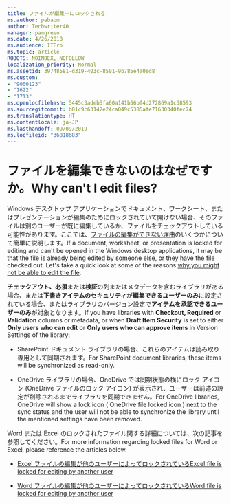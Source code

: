 ```yaml
---
title: ファイルが編集中にロックされる
ms.author: pebaum
author: Techwriter40
manager: pamgreen
ms.date: 4/26/2018
ms.audience: ITPro
ms.topic: article
ROBOTS: NOINDEX, NOFOLLOW
localization_priority: Normal
ms.assetid: 39748581-d319-403c-8501-9b785e4a0ed8
ms.custom:
- "9000123"
- "1622"
- "1713"
ms.openlocfilehash: 5445c3adeb5fa60a141b56bf4d272869a1c38593
ms.sourcegitcommit: b81c9c63142e24ca049c5385afe71630340fec74
ms.translationtype: HT
ms.contentlocale: ja-JP
ms.lasthandoff: 09/09/2019
ms.locfileid: "36818683"
---
```

# <a name="why-cant-i-edit-files"></a><span data-ttu-id="7274e-102">ファイルを編集できないのはなぜですか。</span><span class="sxs-lookup"><span data-stu-id="7274e-102">Why can't I edit files?</span></span>

<span data-ttu-id="7274e-103">Windows デスクトップ アプリケーションでドキュメント、ワークシート、またはプレゼンテーションが編集のためにロックされていて開けない場合、そのファイルは別のユーザーが既に編集しているか、ファイルをチェックアウトしている可能性があります。ここでは、[ファイルの編集ができない理由](https://support.office.com/article/why-can-t-i-edit-this-file-97315f48-aa5e-49d3-a4ae-a14b73daf87b)のいくつかについて簡単に説明します。</span><span class="sxs-lookup"><span data-stu-id="7274e-103">If a document, worksheet, or presentation is locked for editing and can't be opened in the Windows desktop applications, it may be that the file is already being edited by someone else, or they have the file checked out. Let's take a quick look at some of the reasons [why you might not be able to edit the file](https://support.office.com/article/why-can-t-i-edit-this-file-97315f48-aa5e-49d3-a4ae-a14b73daf87b).</span></span>

<span data-ttu-id="7274e-104">**チェックアウト、必須**または**検証**の列またはメタデータを含むライブラリがある場合、または**下書きアイテムのセキュリティ**が**編集できるユーザーのみ**に設定されている場合、またはライブラリのバージョン設定で**アイテムを承認できるユーザーのみ**が対象となります。</span><span class="sxs-lookup"><span data-stu-id="7274e-104">If you have libraries with **Checkout, Required** or **Validation** columns or metadata, or when **Draft Item Security** is set to either **Only users who can edit** or **Only users who can approve items** in Version Settings of the library:</span></span>

- <span data-ttu-id="7274e-105">SharePoint ドキュメント ライブラリの場合、これらのアイテムは読み取り専用として同期されます。</span><span class="sxs-lookup"><span data-stu-id="7274e-105">For SharePoint document libraries, these items will be synchronized as read-only.</span></span>

- <span data-ttu-id="7274e-106">OneDrive ライブラリの場合、OneDrive では同期状態の横にロック アイコン (OneDrive ファイルのロック アイコン) が表示され、ユーザーは前述の設定が削除されるまでライブラリを同期できません。</span><span class="sxs-lookup"><span data-stu-id="7274e-106">For OneDrive libraries, OneDrive will show a lock icon ( OneDrive file locked icon ) next to the sync status and the user will not be able to synchronize the library until the mentioned settings have been removed.</span></span> 

<span data-ttu-id="7274e-107">Word または Excel のロックされたファイル関する詳細については、次の記事を参照してください。</span><span class="sxs-lookup"><span data-stu-id="7274e-107">For more information regarding locked files for Word or Excel, please reference the articles below.</span></span>

- [<span data-ttu-id="7274e-108">Excel ファイルの編集が他のユーザーによってロックされている</span><span class="sxs-lookup"><span data-stu-id="7274e-108">Excel file is locked for editing by another user</span></span>](https://support.office.com/article/Excel-file-is-locked-for-editing-by-another-user-6fa93887-2c2c-45f0-abcc-31b04aed68b3)

- [<span data-ttu-id="7274e-109">Word ファイルの編集が他のユーザーによってロックされている</span><span class="sxs-lookup"><span data-stu-id="7274e-109">Word file is locked for editing by another user</span></span>](https://support.microsoft.com/help/313472/the-document-is-locked-for-editing-by-another-user-error-message-when)

